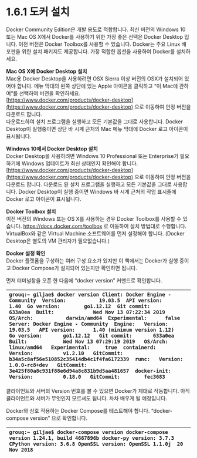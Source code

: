 # 1.6.1 도커 설치

Docker Community Edition은 개발 용도로 적합합니다. 최신 버전의 Windows 10 또는 Mac OS X에서 Docker를 사용하기 위한 가장 좋은 선택은 Docker Desktop 입니다. 이전 버전은 Docker Toolbox를 사용할 수 있습니다. Docker는 주요 Linux 배포판을 위한 설치 패키지도 제공합니다. 가장 적합한 옵션을 사용하여 Docker를 설치하세요.

**Mac OS X에 Docker Desktop 설치**  
Mac용 Docker Desktop을 사용하려면 OSX Sierra 이상 버전의 OSX가 설치되어 있어야 합니다. 메뉴 막대의 왼쪽 상단에 있는 Apple 아이콘을 클릭하고 “이 Mac에 관하여”를 선택하여 버전을 확인하세요.   
[https://www.docker.com/products/docker-desktop](https://www.docker.com/products/docker-desktop) 으로 이동하여 안정 버전을 다운로드 합니다.   
다운로드하여 설치 프로그램을 실행하고 모든 기본값을 그대로 사용합니다. Docker Desktop이 실행중이면 상단 바 시계 근처의 Mac 메뉴 막대에 Docker 로고 아이콘이 표시됩니다.

**Windows 10에서 Docker Desktop 설치**  
Docker Desktop을 사용하려면 Windows 10 Professional 또는 Enterprise가 필요하기에 Windows 업데이트가 최신 상태인지 확인해야 합니다.   
[https://www.docker.com/products/docker-desktop](https://www.docker.com/products/docker-desktop) 으로 이동하여 안정 버전을 다운로드 합니다. 다운로드 된 설치 프로그램을 실행하고 모든 기본값을 그대로 사용합니다. Docker Desktop이 실행 중이면 Windows 바 시계 근처의 작업 표시줄에 Docker 로고 아이콘이 표시됩니다.

**Docker Toolbox 설치**  
이전 버전의 Windows 또는 OS X를 사용하는 경우 Docker Toolbox를 사용할 수 있습니다. https://docs.docker.com/toolbox 로 이동하여 설치 방법대로 수행합니다. VirtualBox와 같은 Virtual Machine 소프트웨어를 먼저 설정해야 합니다. \(Docker Desktop은 별도의 VM 관리자가 필요없습니다.\)

**Docker 설정 확인**  
Docker 플랫폼을 구성하는 여러 구성 요소가 있지만 이 책에서는 Docker가 실행 중이고 Docker Compose가 설치되어 있는지만 확인하면 됩니다.

먼저 터미널창을 오픈 한 다음에 “docker version” 커맨드로 확인합니다.

| `grouq:~ giljae$ docker version Client: Docker Engine - Community  Version:           19.03.5  API version:       1.40  Go version:        go1.12.12  Git commit:        633a0ea  Built:             Wed Nov 13 07:22:34 2019  OS/Arch:           darwin/amd64  Experimental:      false  Server: Docker Engine - Community  Engine:   Version:          19.03.5   API version:      1.40 (minimum version 1.12)   Go version:       go1.12.12   Git commit:       633a0ea   Built:            Wed Nov 13 07:29:19 2019   OS/Arch:          linux/amd64   Experimental:     true  containerd:   Version:          v1.2.10   GitCommit:        b34a5c8af56e510852c35414db4c1f4fa6172339  runc:   Version:          1.0.0-rc8+dev   GitCommit:        3e425f80a8c931f88e6d94a8c831b9d5aa481657  docker-init:   Version:          0.18.0   GitCommit:        fec3683` |
| :--- |


클라이언트와 서버의 Version 번호를 볼 수 있으면 Docker가 제대로 작동합니다. 아직 클라이언트와 서버가 무엇인지 모르셔도 됩니다. 차차 배우게 될 예정입니다.

Docker와 상호 작용하는 Docker Compose를 테스트해야 합니다. “docker-compose version” 으로 확인합니다.

| `grouq:~ giljae$ docker-compose version docker-compose version 1.24.1, build 4667896b docker-py version: 3.7.3 CPython version: 3.6.8 OpenSSL version: OpenSSL 1.1.0j  20 Nov 2018` |
| :--- |


